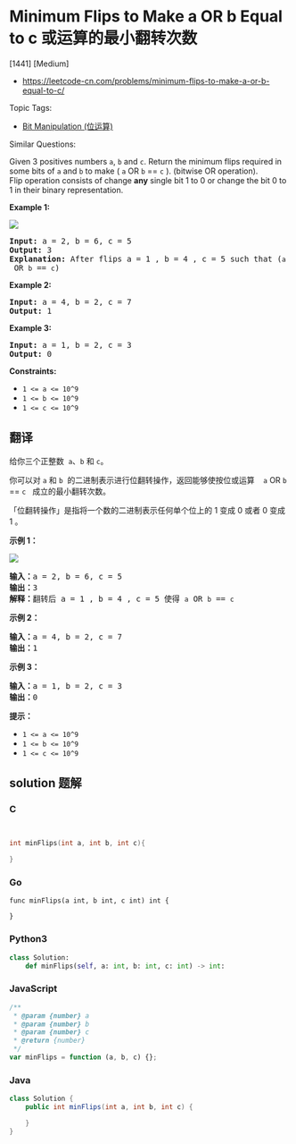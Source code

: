 # Minimum Flips to Make a OR b Equal to c 或运算的最小翻转次数

[1441] [Medium]

- https://leetcode-cn.com/problems/minimum-flips-to-make-a-or-b-equal-to-c/

Topic Tags:

- [Bit Manipulation (位运算)](https://leetcode-cn.com/tag/bit-manipulation/)

Similar Questions:

Given 3 positives numbers `a`, `b` and `c`. Return the minimum flips required in some bits of `a` and `b` to make ( `a` OR `b` == `c` ). (bitwise OR operation).  
Flip operation consists of change **any** single bit 1 to 0 or change the bit 0 to 1 in their binary representation.

**Example 1:**

![](https://assets.leetcode.com/uploads/2020/01/06/sample_3_1676.png)

<pre><strong>Input:</strong> a = 2, b = 6, c = 5
<strong>Output:</strong> 3
<strong>Explanation: </strong>After flips a = 1 , b = 4 , c = 5 such that (<code>a</code> OR <code>b</code> == <code>c</code>)</pre>

**Example 2:**

<pre><strong>Input:</strong> a = 4, b = 2, c = 7
<strong>Output:</strong> 1
</pre>

**Example 3:**

<pre><strong>Input:</strong> a = 1, b = 2, c = 3
<strong>Output:</strong> 0
</pre>

**Constraints:**

- `1 <= a <= 10^9`
- `1 <= b <= 10^9`
- `1 <= c <= 10^9`

## 翻译

给你三个正整数  `a`、`b` 和 `c`。

你可以对 `a` 和 `b`  的二进制表示进行位翻转操作，返回能够使按位或运算    `a` OR `b` == `c`   成立的最小翻转次数。

「位翻转操作」是指将一个数的二进制表示任何单个位上的 1 变成 0 或者 0 变成 1 。

**示例 1：**

![](https://assets.leetcode-cn.com/aliyun-lc-upload/uploads/2020/01/11/sample_3_1676.png)

<pre><strong>输入：</strong>a = 2, b = 6, c = 5
<strong>输出：</strong>3
<strong>解释：</strong>翻转后 a = 1 , b = 4 , c = 5 使得 <code>a</code> OR <code>b</code> == <code>c</code></pre>

**示例 2：**

<pre><strong>输入：</strong>a = 4, b = 2, c = 7
<strong>输出：</strong>1
</pre>

**示例 3：**

<pre><strong>输入：</strong>a = 1, b = 2, c = 3
<strong>输出：</strong>0
</pre>

**提示：**

- `1 <= a <= 10^9`
- `1 <= b <= 10^9`
- `1 <= c <= 10^9`

## solution 题解

### C

```c


int minFlips(int a, int b, int c){

}


```

### Go

```golang
func minFlips(a int, b int, c int) int {

}
```

### Python3

```python
class Solution:
    def minFlips(self, a: int, b: int, c: int) -> int:

```

### JavaScript

```javascript
/**
 * @param {number} a
 * @param {number} b
 * @param {number} c
 * @return {number}
 */
var minFlips = function (a, b, c) {};
```

### Java

```java
class Solution {
    public int minFlips(int a, int b, int c) {

    }
}
```
